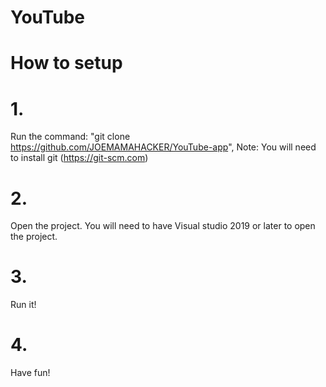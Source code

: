 # YouTube
# How to setup
# 1.
Run the command: "git clone https://github.com/JOEMAMAHACKER/YouTube-app", Note: You will need to install git (https://git-scm.com)
# 2.
Open the project. You will need to have Visual studio 2019 or later to open the project.
# 3.
Run it!
# 4.
Have fun!
